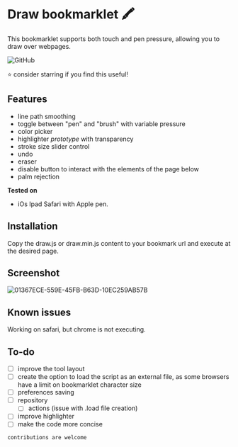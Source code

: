 # Draw bookmarklet :crayon:
This bookmarklet supports both touch and pen pressure, allowing you to draw over webpages.
 
 
 ![GitHub](https://img.shields.io/github/license/henriquemor/draw-bookmarklet?color=lightgray&style=flat-square)
 
 ⭐ consider starring if you find this useful!
 
## Features
- line path smoothing
- toggle between "pen" and "brush" with variable pressure
- color picker
- highlighter _prototype_ with transparency
- stroke size slider control
- undo
- eraser
- disable button to interact with the elements of the page below
- palm rejection

**Tested on**
- iOs Ipad Safari with Apple pen.

## Installation
Copy the draw.js or draw.min.js content to your bookmark url and execute at the desired page.

## Screenshot
![01367ECE-559E-45FB-B63D-10EC259AB57B](https://user-images.githubusercontent.com/8562380/232560389-82a96448-ae75-4a8e-8798-0ae63c9f3e42.jpeg)


## Known issues
Working on safari, but chrome is not executing.

## To-do
- [ ] improve the tool layout
- [ ] create the option to load the script as an external file, as some browsers have a limit on bookmarklet character size
- [ ] preferences saving
- [ ] repository
  - [ ] actions (issue with .load file creation)
- [ ] improve highlighter
- [ ]  make the code more concise

`contributions are welcome`
